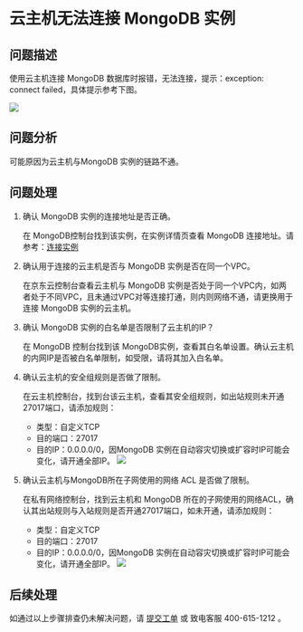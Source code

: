 # 云主机无法连接 MongoDB 实例

## 问题描述
使用云主机连接 MongoDB 数据库时报错，无法连接，提示：exception: connect failed，具体提示参考下图。

![](https://github.com/jdcloudcom/cn/blob/master/image/mongodb/mongo-027.png)

## 问题分析

可能原因为云主机与MongoDB 实例的链路不通。

## 问题处理

1. 确认 MongoDB 实例的连接地址是否正确。

    在 MongoDB控制台找到该实例，在实例详情页查看 MongoDB 连接地址。请参考：[连接实例](../Getting-Started/Connect-Instance.md)

1. 确认用于连接的云主机是否与 MongoDB 实例是否在同一个VPC。

    在京东云控制台查看云主机与 MongoDB 实例是否处于同一个VPC内，如两者处于不同VPC，且未通过VPC对等连接打通，则内则网络不通，请更换用于连接 MongoDB 实例的云主机。

1. 确认 MongoDB 实例的白名单是否限制了云主机的IP？

    在 MongoDB 控制台找到该 MongoDB实例，查看其白名单设置。确认云主机的内网IP是否被白名单限制，如受限，请将其加入白名单。

1. 确认云主机的安全组规则是否做了限制。

    在云主机控制台，找到台该云主机，查看其安全组规则，如出站规则未开通27017端口，请添加规则：
    - 类型：自定义TCP
    - 目的端口：27017
    - 目的IP：0.0.0.0/0，因MongoDB 实例在自动容灾切换或扩容时IP可能会变化，请开通全部IP。
 	![](https://github.com/jdcloudcom/cn/blob/master/image/mongodb/mongo-028.png)
	
1. 确认云主机与MongoDB所在子网使用的网络 ACL 是否做了限制。

    在私有网络控制台，找到云主机和 MongoDB 所在的子网使用的网络ACL，确认其出站规则与入站规则是否开通27017端口，如未开通，请添加规则：
    - 类型：自定义TCP
    - 目的端口：27017
    - 目的IP：0.0.0.0/0，因MongoDB 实例在自动容灾切换或扩容时IP可能会变化，请开通全部IP。
    ![](https://github.com/jdcloudcom/cn/blob/master/image/mongodb/mongo-029.png)

  ## 后续处理
  如通过以上步骤排查仍未解决问题，请 [提交工单](https://ticket.jdcloud.com/myorder/form?cateId=166&questionId=238) 或 致电客服 400-615-1212 。


